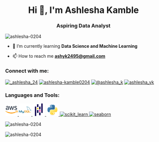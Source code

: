 <h1 align="center">Hi 👋, I'm Ashlesha Kamble</h1>
<h3 align="center">Aspiring Data Analyst</h3>

<p align="left"> <img src="https://komarev.com/ghpvc/?username=ashlesha-0204&label=Profile%20views&color=0e75b6&style=flat" alt="ashlesha-0204" /> </p>

- 🌱 I’m currently learning **Data Science and Machine Learning**

- 📫 How to reach me **ashyk2495@gmail.com**

<h3 align="left">Connect with me:</h3>
<p align="left">
<a href="https://twitter.com/_ashlesha_24" target="blank"><img align="center" src="https://raw.githubusercontent.com/rahuldkjain/github-profile-readme-generator/master/src/images/icons/Social/twitter.svg" alt="_ashlesha_24" height="30" width="40" /></a>
<a href="https://linkedin.com/in/ashlesha-kamble0204" target="blank"><img align="center" src="https://raw.githubusercontent.com/rahuldkjain/github-profile-readme-generator/master/src/images/icons/Social/linked-in-alt.svg" alt="ashlesha-kamble0204" height="30" width="40" /></a>
<a href="https://medium.com/@ashlesha_k" target="blank"><img align="center" src="https://raw.githubusercontent.com/rahuldkjain/github-profile-readme-generator/master/src/images/icons/Social/medium.svg" alt="@ashlesha_k" height="30" width="40" /></a>
<a href="https://discord.gg/ashlesha_yk" target="blank"><img align="center" src="https://raw.githubusercontent.com/rahuldkjain/github-profile-readme-generator/master/src/images/icons/Social/discord.svg" alt="ashlesha_yk" height="30" width="40" /></a>
</p>

<h3 align="left">Languages and Tools:</h3>
<p align="left"> <a href="https://aws.amazon.com" target="_blank" rel="noreferrer"> <img src="https://raw.githubusercontent.com/devicons/devicon/master/icons/amazonwebservices/amazonwebservices-original-wordmark.svg" alt="aws" width="40" height="40"/> </a> <a href="https://www.mysql.com/" target="_blank" rel="noreferrer"> <img src="https://raw.githubusercontent.com/devicons/devicon/master/icons/mysql/mysql-original-wordmark.svg" alt="mysql" width="40" height="40"/> </a> <a href="https://pandas.pydata.org/" target="_blank" rel="noreferrer"> <img src="https://raw.githubusercontent.com/devicons/devicon/2ae2a900d2f041da66e950e4d48052658d850630/icons/pandas/pandas-original.svg" alt="pandas" width="40" height="40"/> </a> <a href="https://www.python.org" target="_blank" rel="noreferrer"> <img src="https://raw.githubusercontent.com/devicons/devicon/master/icons/python/python-original.svg" alt="python" width="40" height="40"/> </a> <a href="https://scikit-learn.org/" target="_blank" rel="noreferrer"> <img src="https://upload.wikimedia.org/wikipedia/commons/0/05/Scikit_learn_logo_small.svg" alt="scikit_learn" width="40" height="40"/> </a> <a href="https://seaborn.pydata.org/" target="_blank" rel="noreferrer"> <img src="https://seaborn.pydata.org/_images/logo-mark-lightbg.svg" alt="seaborn" width="40" height="40"/> </a> </p>

<p><img align="center" src="https://github-readme-stats.vercel.app/api/top-langs?username=ashlesha-0204&show_icons=true&locale=en&layout=compact" alt="ashlesha-0204" /></p>

<p><img align="center" src="https://github-readme-streak-stats.herokuapp.com/?user=ashlesha-0204&" alt="ashlesha-0204" /></p>
